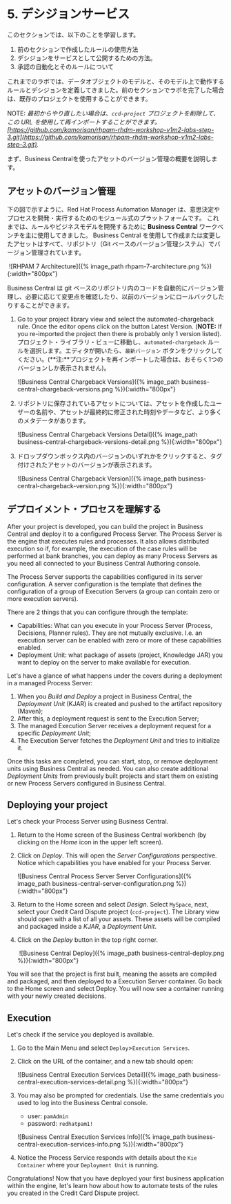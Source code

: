
# 5. デシジョンサービス

このセクションでは、以下のことを学習します。

1. 前のセクションで作成したルールの使用方法
2. デシジョンをサービスとして公開するための方法。
3. 承認の自動化とそのルールについて

これまでのラボでは、データオブジェクトのモデルと、そのモデル上で動作するルールとデシジョンを定義してきました。前のセクションでラボを完了した場合は、既存のプロジェクトを使用することができます。

NOTE: _最初からやり直したい場合は、`ccd-project` プロジェクトを削除して、この URL を使用して再インポートすることができます。[https://github.com/kamorisan/rhpam-rhdm-workshop-v1m2-labs-step-3.git](https://github.com/kamorisan/rhpam-rhdm-workshop-v1m2-labs-step-3.git)._

まず、Business Centralを使ったアセットのバージョン管理の概要を説明します。

## アセットのバージョン管理

下の図で示すように、Red Hat Process Automation Manager は、意思決定やプロセスを開発・実行するためのモジュール式のプラットフォームです。
これまでは、ルールやビジネスモデルを開発するために **Business Central** ワークベンチを主に使用してきました。
Business Central を使用して作成または変更したアセットはすべて、リポジトリ（Git ベースのバージョン管理システム）でバージョン管理されています。

​	![RHPAM 7 Architecture]({% image_path rhpam-7-architecture.png %}){:width="800px"}

Business Central は git ベースのリポジトリ内のコードを自動的にバージョン管理し、必要に応じて変更点を確認したり、以前のバージョンにロールバックしたりすることができます。

1. Go to your project library view and select the automated-chargeback rule. Once the editor opens click on the button Latest Version. (**NOTE:** If you re-imported the project then there is probably only 1 version listed).プロジェクト・ライブラリ・ビューに移動し、`automated-chargeback` ルールを選択します。エディタが開いたら、`最新バージョン` ボタンをクリックしてください。(**注:**プロジェクトを再インポートした場合は、おそらく1つのバージョンしか表示されません)。

     ![Business Central Chargeback Versions]({% image_path business-central-chargeback-versions.png %}){:width="800px"}

2. リポジトリに保存されているアセットについては、アセットを作成したユーザーの名前や、アセットが最終的に修正された時刻やデータなど、より多くのメタデータがあります。

     ![Business Central Chargeback Versions Detail]({% image_path business-central-chargeback-versions-detail.png %}){:width="800px"}

3. ドロップダウンボックス内のバージョンのいずれかをクリックすると、タグ付けされたアセットのバージョンが表示されます。

     ![Business Central Chargeback Version]({% image_path business-central-chargeback-version.png %}){:width="800px"}

## デプロイメント・プロセスを理解する

After your project is developed, you can build the project in Business Central and deploy it to a configured Process Server. The Process Server is the engine that executes rules and processes. It also allows distributed execution so if, for example, the execution of the case rules will be performed at bank branches, you can deploy as many Process Servers as you need all connected to your Business Central Authoring console.

The Process Server supports the capabilities configured in its server configuration. A server configuration is the template that defines the configuration of a group of Execution Servers (a group can contain zero or more execution servers).

There are 2 things that you can configure through the template:

  - Capabilities: What can you execute in your Process Server (Process, Decisions, Planner rules). They are not mutually exclusive. I.e. an execution server can be enabled with zero or more of these capabilities enabled.
  - Deployment Unit: what package of assets (project, Knowledge JAR) you want to deploy on the server to make available for execution.


Let's have a glance of what happens under the covers during a deployment in a managed Process Server:

1. When you _Build and Deploy_ a project in Business Central, the _Deployment Unit_ (KJAR) is created and pushed to the artifact repository (Maven);
2. After this, a deployment request is sent to the Execution Server;
3. The managed Execution Server receives a deployment request for a specific _Deployment Unit_;
4. The Execution Server fetches the _Deployment Unit_ and tries to initialize it.

Once this tasks are completed, you can start, stop, or remove deployment units using Business Central as needed. You can also create additional _Deployment Units_ from previously built projects and start them on existing or new Process Servers configured in Business Central.

## Deploying your project

Let's check your Process Server using Business Central.

1. Return to the Home screen of the Business Central workbench (by clicking on the _Home_ icon in the upper left screen).

2. Click on _Deploy_. This will open the _Server Configurations_ perspective. Notice which capabilities you have enabled for your Process Server.

   ![Business Central Process Server Server Configurations]({% image_path business-central-server-configuration.png %}){:width="800px"}

3. Return to the Home screen and select _Design_. Select `MySpace`, next, select your Credit Card Dispute project (`ccd-project`). The Library view should open with a list of all your assets. These assets will be compiled and packaged inside a _KJAR_, a _Deployment Unit_.

4. Click on the _Deploy_ button in the top right corner.

    ​	![Business Central Deploy]({% image_path business-central-deploy.png %}){:width="800px"}

You will see that the project is first built, meaning the assets are compiled and packaged, and then deployed to a Execution Server container. Go back to the Home screen and select Deploy. You will now see a container running with your newly created decisions.

## Execution

Let's check if the service you deployed is available.

1. Go to the Main Menu and select `Deploy`>`Execution Services`.

2. Click on the URL of the container, and a new tab should open:

     ![Business Central Execution Services Detail]({% image_path business-central-execution-services-detail.png %}){:width="800px"}

3. You may also be prompted for credentials. Use the same credentials you used to log into the Business Central console.

    - user: `pamAdmin`
    - password: `redhatpam1!`

    ![Business Central Execution Services Info]({% image_path business-central-execution-services-info.png %}){:width="800px"}

4. Notice the Process Service responds with details about the `Kie Container` where your `Deployment Unit` is running.

Congratulations! Now that you have deployed your first business application within the engine, let's learn how about how to automate tests of the rules you created in the Credit Card Dispute project.
